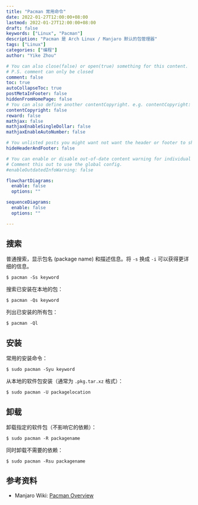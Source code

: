```yaml
---
title: "Pacman 常用命令"
date: 2022-01-27T12:00:00+08:00
lastmod: 2022-01-27T12:00:00+08:00
draft: false
keywords: ["Linux", "Pacman"]
description: "Pacman 是 Arch Linux / Manjaro 默认的包管理器"
tags: ["Linux"]
categories: ["编程"]
author: "Yike Zhou"

# You can also close(false) or open(true) something for this content.
# P.S. comment can only be closed
comment: false
toc: true
autoCollapseToc: true
postMetaInFooter: false
hiddenFromHomePage: false
# You can also define another contentCopyright. e.g. contentCopyright: "This is another copyright."
contentCopyright: false
reward: false
mathjax: false
mathjaxEnableSingleDollar: false
mathjaxEnableAutoNumber: false

# You unlisted posts you might want not want the header or footer to show
hideHeaderAndFooter: false

# You can enable or disable out-of-date content warning for individual post.
# Comment this out to use the global config.
#enableOutdatedInfoWarning: false

flowchartDiagrams:
  enable: false
  options: ""

sequenceDiagrams:
  enable: false
  options: ""

---
```


<!--more-->
## 搜索

普通搜索，显示包名 (package name) 和描述信息。将 `-s` 换成 `-i` 可以获得更详细的信息。

```shell
$ pacman -Ss keyword
```

搜索已安装在本地的包：

```shell
$ pacman -Qs keyword
```

列出已安装的所有包：

```shell
$ pacman -Ql
```

## 安装

常用的安装命令：

```shell
$ sudo pacman -Syu keyword
```

从本地的软件包安装（通常为 `.pkg.tar.xz` 格式）：

```shell
$ sudo pacman -U packagelocation
```

## 卸载

卸载指定的软件包（不影响它的依赖）：

```shell
$ sudo pacman -R packagename
```

同时卸载不需要的依赖：

```shell
$ sudo pacman -Rsu packagename
```

## 参考资料

- Manjaro Wiki: [Pacman Overview](https://wiki.manjaro.org/index.php/Pacman_Overview)
